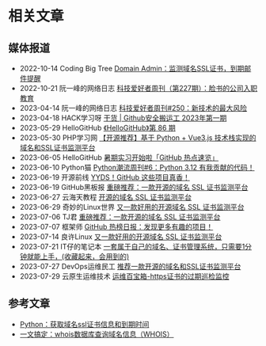 # 相关文章

## 媒体报道

- 2022-10-14 Coding Big Tree [Domain Admin：监测域名SSL证书，到期邮件提醒](https://mp.weixin.qq.com/s/batUjnNscGqYS5x5Vbn_Vw)
- 2022-10-21 阮一峰的网络日志 [科技爱好者周刊（第227期）：脸书的公司入职教育](https://mp.weixin.qq.com/s/8dkgEtH5r5GgdwaT-DAysw)
- 2023-04-14 阮一峰的网络日志 [科技爱好者周刊#250：新技术的最大风险](https://mp.weixin.qq.com/s/IS4XveCr2w1poEY2NvK29w)
- 2023-04-18 HACK学习呀 [干货 | Github安全搬运工 2023年第一期](https://mp.weixin.qq.com/s/gnWTz6GhAI0A2XhFXVI_YQ)
- 2023-05-29 HelloGitHub [《HelloGitHub》第 86 期](https://mp.weixin.qq.com/s/c2iJXLyMA8YtteyNC5sbkQ)
- 2023-05-30 PHP学习网 [【开源推荐】基于 Python + Vue3.js 技术栈实现的域名和SSL证书监测平台](https://mp.weixin.qq.com/s/slZgFXR3M4xVfpYkHnS67w)
- 2023-06-05 HelloGitHub [暑期实习开始啦「GitHub 热点速览」](https://mp.weixin.qq.com/s/Ocw6FBgSLVop2bMKU9hzmg)
- 2023-06-10 Python猫 [Python潮流周刊#6：Python 3.12 有我贡献的代码！](https://mp.weixin.qq.com/s/g-vVxgY_JpMmXTC3EntNeg)
- 2023-06-19 开源前线 [YYDS！GitHub 这些项目真香！](https://mp.weixin.qq.com/s/05hGJqDs8ImF6mXJ-Hff-w)
- 2023-06-19 GitHub黑板报 [重磅推荐：一款开源的域名 SSL 证书监测平台](https://mp.weixin.qq.com/s/qr5j_bJNRshN7xxwn4a7tw)
- 2023-06-27 云海天教程 [开源的域名 SSL 证书监测平台](https://mp.weixin.qq.com/s/UJkQtoXXAwPAu1lg0YO2mw)
- 2023-06-29 奇妙的Linux世界 [又一款好用的开源域名 SSL 证书监测平台](https://mp.weixin.qq.com/s/IXD6oaHTfMBkoXs7lnR1zg)
- 2023-07-06 TJ君 [重磅推荐：一款开源的域名 SSL 证书监测平台](https://mp.weixin.qq.com/s/zBQccvuwCAzapcHhVFjZXg)
- 2023-07-07 框架师 [GitHub 热榜日报：发现更多有趣的项目！](https://mp.weixin.qq.com/s/ywbubMMyrekV4sKv9NzsrQ)
- 2023-07-14 良许Linux [又一款好用的开源域名 SSL 证书监测平台](https://mp.weixin.qq.com/s/drFLJCqz3CEF-DPfa5jnSQ)
- 2023-07-21 IT仔的笔记本 [一套属于自己的域名、证书管理系统，只需要1分钟就能上手，(收藏起来，会用到的)](https://mp.weixin.qq.com/s/rYpWBgZgizqDWOaPq2g1_g)
- 2023-07-27 DevOps运维民工 [推荐一款开源的域名和SSL证书监测平台](https://mp.weixin.qq.com/s/LlaD7KUogwdfQMs_v7QgPg)
- 2023-07-29 云原生运维技术 [运维百宝箱-https证书的过期巡检监控](https://mp.weixin.qq.com/s/iL5AHjw1gZ5_vnWsI8OfNA)

## 参考文章

- [Python：获取域名ssl证书信息和到期时间](https://pengshiyu.blog.csdn.net/article/details/115861795)
- [一文搞定：whois数据库查询域名信息（WHOIS）](https://pengshiyu.blog.csdn.net/article/details/129691736)
